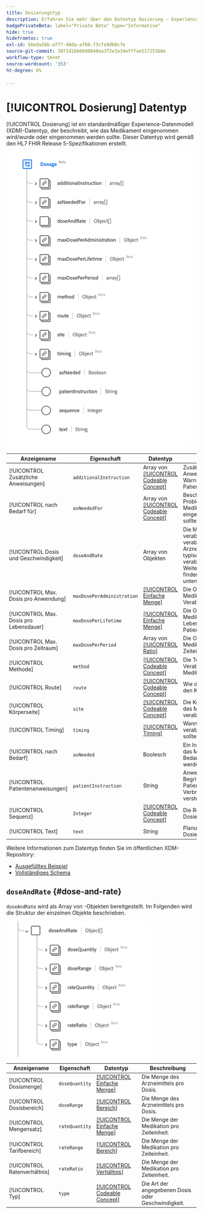 ```yaml
---
title: Dosierungstyp
description: Erfahren Sie mehr über den Datentyp Dosierung - Experience-Datenmodell (XDM) .
badgePrivateBeta: label="Private Beta" type="Informative"
hide: true
hidefromtoc: true
exl-id: 56eda38b-a7f7-40da-af08-73cfe9db0c7e
source-git-commit: 3071d16b6b98040ea3f2e3a34efffae517253b8e
workflow-type: tm+mt
source-wordcount: '353'
ht-degree: 6%

---
```


# [!UICONTROL Dosierung] Datentyp

[!UICONTROL Dosierung] ist ein standardmäßiger Experience-Datenmodell (XDM)-Datentyp, der beschreibt, wie das Medikament eingenommen wird/wurde oder eingenommen werden sollte. Dieser Datentyp wird gemäß den HL7 FHIR Release 5-Spezifikationen erstellt.

![Struktur des Datentyps „Dosierung](../../../images/healthcare/data-types/dosage/dosage.png)

| Anzeigename | Eigenschaft | Datentyp | Beschreibung |
| --- | --- | --- | --- |
| [!UICONTROL Zusätzliche Anweisungen] | `additionalInstruction` | Array von [[!UICONTROL Codeable Concept]](../data-types/codeable-concept.md) | Zusätzliche Anweisungen oder Warnhinweise für den Patienten. |
| [!UICONTROL nach Bedarf für] | `asNeededFor` | Array von [[!UICONTROL Codeable Concept]](../data-types/codeable-concept.md) | Beschreibt, für welches Problem das Medikament nach Bedarf eingenommen werden sollte. |
| [!UICONTROL Dosis und Geschwindigkeit] | `doseAndRate` | Array von Objekten | Die Menge des zu verabreichenden oder zu verabreichenden Arzneimittels oder die typische zu verabreichende Menge. Weitere Informationen finden [ im ](#dose-and-rate) Abschnitt unten |
| [!UICONTROL Max. Dosis pro Anwendung] | `maxDosePerAdministration` | [[!UICONTROL Einfache Menge]](../data-types/simple-quantity.md) | Die Obergrenze der Medikation pro Verabreichung. |
| [!UICONTROL Max. Dosis pro Lebensdauer] | `maxDosePerLifetime` | [[!UICONTROL Einfache Menge]](../data-types/simple-quantity.md) | Die Obergrenze der Medikation pro Lebensdauer des Patienten. |
| [!UICONTROL Max. Dosis pro Zeitraum] | `maxDosePerPeriod` | Array von [[!UICONTROL Ratio]](../data-types/ratio.md) | Die Obergrenze der Medikation pro Zeiteinheit. |
| [!UICONTROL Methode] | `method` | [[!UICONTROL Codeable Concept]](../data-types/codeable-concept.md) | Die Technik zur Verabreichung von Medikamenten. |
| [!UICONTROL Route] | `route` | [[!UICONTROL Codeable Concept]](../data-types/codeable-concept.md) | Wie das Medikament in den Körper eintreten soll. |
| [!UICONTROL Körperseite] | `site` | [[!UICONTROL Codeable Concept]](../data-types/codeable-concept.md) | Die Körperstelle, an der das Medikament verabreicht wird. |
| [!UICONTROL Timing] | `timing` | [[!UICONTROL Timing]](../data-types/timing.md) | Wann die Medikation verabreicht werden sollte. |
| [!UICONTROL nach Bedarf] | `asNeeded` | Boolesch | Ein Indikator dafür, ob das Medikament bei Bedarf eingenommen werden sollte. |
| [!UICONTROL Patientenanweisungen] | `patientInstruction` | String | Anweisungen in Begriffen, die vom Patienten oder Verbraucher zu verstehen sind. |
| [!UICONTROL Sequenz] | `Integer` | [[!UICONTROL Codeable Concept]](../data-types/codeable-concept.md) | Die Reihenfolge der Dosierungsanweisungen. |
| [!UICONTROL Text] | `text` | String | Planungstext Dosierungsanweisungen. |

Weitere Informationen zum Datentyp finden Sie im öffentlichen XDM-Repository:

* [Ausgefülltes Beispiel](https://github.com/adobe/xdm/blob/master/extensions/industry/healthcare/fhir/datatypes/dosage.example.1.json)
* [Vollständiges Schema](https://github.com/adobe/xdm/blob/master/extensions/industry/healthcare/fhir/datatypes/dosage.schema.json)

## `doseAndRate` {#dose-and-rate}

`doseAndRate` wird als Array von -Objekten bereitgestellt. Im Folgenden wird die Struktur der einzelnen Objekte beschrieben.

![Dosis- und Ratenstruktur](../../../images/healthcare/data-types/dosage/dose-and-rate.png)

| Anzeigename | Eigenschaft | Datentyp | Beschreibung |
| --- | --- | --- | --- |
| [!UICONTROL Dosismenge] | `doseQuantity` | [[!UICONTROL Einfache Menge]](../data-types/simple-quantity.md) | Die Menge des Arzneimittels pro Dosis. |
| [!UICONTROL Dosisbereich] | `doseRange` | [[!UICONTROL Bereich]](../data-types/range.md) | Die Menge des Arzneimittels pro Dosis. |
| [!UICONTROL Mengensatz] | `rateQuantity` | [[!UICONTROL Einfache Menge]](../data-types/simple-quantity.md) | Die Menge der Medikation pro Zeiteinheit. |
| [!UICONTROL Tarifbereich] | `rateRange` | [[!UICONTROL Bereich]](../data-types/range.md) | Die Menge der Medikation pro Zeiteinheit. |
| [!UICONTROL Ratenverhältnis] | `rateRatio` | [[!UICONTROL Verhältnis]](../data-types/ratio.md) | Die Menge der Medikation pro Zeiteinheit. |
| [!UICONTROL Typ] | `type` | [[!UICONTROL Codeable Concept]](../data-types/codeable-concept.md) | Die Art der angegebenen Dosis oder Geschwindigkeit. |
